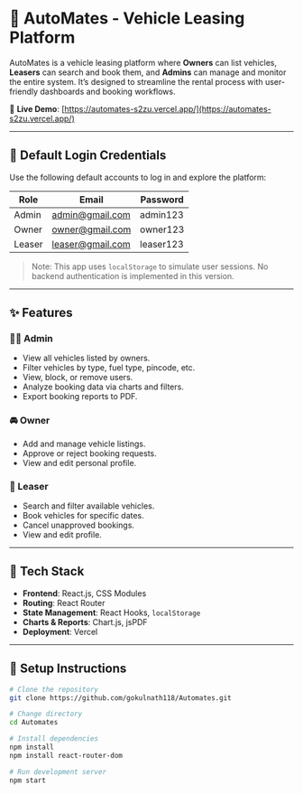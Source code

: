 # 🚗 AutoMates - Vehicle Leasing Platform

AutoMates is a vehicle leasing platform where **Owners** can list vehicles, **Leasers** can search and book them, and **Admins** can manage and monitor the entire system. It’s designed to streamline the rental process with user-friendly dashboards and booking workflows.

🔗 **Live Demo**: [https://automates-s2zu.vercel.app/](https://automates-s2zu.vercel.app/)

---

## 🔐 Default Login Credentials

Use the following default accounts to log in and explore the platform:

| Role   | Email             | Password  |
|--------|------------------|-----------|
| Admin  | admin@gmail.com  | admin123  |
| Owner  | owner@gmail.com  | owner123  |
| Leaser | leaser@gmail.com | leaser123 |

> Note: This app uses `localStorage` to simulate user sessions. No backend authentication is implemented in this version.

---

## ✨ Features

### 🧑‍💼 Admin
- View all vehicles listed by owners.
- Filter vehicles by type, fuel type, pincode, etc.
- View, block, or remove users.
- Analyze booking data via charts and filters.
- Export booking reports to PDF.

### 🚘 Owner
- Add and manage vehicle listings.
- Approve or reject booking requests.
- View and edit personal profile.

### 👤 Leaser
- Search and filter available vehicles.
- Book vehicles for specific dates.
- Cancel unapproved bookings.
- View and edit profile.

---

## 🧰 Tech Stack

- **Frontend**: React.js, CSS Modules
- **Routing**: React Router
- **State Management**: React Hooks, `localStorage`
- **Charts & Reports**: Chart.js, jsPDF
- **Deployment**: Vercel

---

## 🚀 Setup Instructions

```bash
# Clone the repository
git clone https://github.com/gokulnath118/Automates.git

# Change directory
cd Automates

# Install dependencies
npm install 
npm install react-router-dom

# Run development server
npm start
